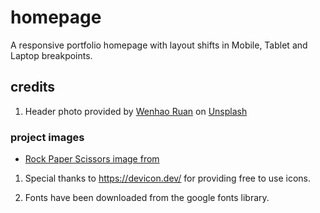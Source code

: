 # homepage

A responsive portfolio homepage with layout shifts in Mobile, Tablet and Laptop breakpoints.

##  credits
 1. Header photo provided by <a href="https://unsplash.com/@wenhao_ruan?utm_content=creditCopyText&utm_medium=referral&utm_source=unsplash">Wenhao Ruan</a> on <a href="https://unsplash.com/photos/the-oriental-pearl-tower-is-lit-up-at-night-0oGJfiqH9X8?utm_content=creditCopyText&utm_medium=referral&utm_source=unsplash">Unsplash</a>

### project images
 - [Rock Paper Scissors image from](https://www.vecteezy.com/vector-art/690865-rock-paper-scissors-line-icons)

 1. Special thanks to https://devicon.dev/ for providing free to use icons.

 1. Fonts have been downloaded from the google fonts library.